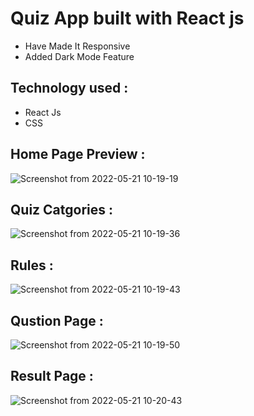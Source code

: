 # Quiz App  built with React js


- Have Made It Responsive 
- Added Dark Mode Feature

## Technology used :

- React Js
- CSS


## Home Page Preview :


![Screenshot from 2022-05-21 10-19-19](https://user-images.githubusercontent.com/86704062/169636184-1d88093c-3551-4900-91e1-d4b103f91e9a.png)


## Quiz Catgories :

![Screenshot from 2022-05-21 10-19-36](https://user-images.githubusercontent.com/86704062/169636199-617a6f6c-4ac7-4f43-b694-0f34b8f64a41.png)

## Rules :
![Screenshot from 2022-05-21 10-19-43](https://user-images.githubusercontent.com/86704062/169636289-878ad4fa-a7df-482f-9b4c-34d849e97437.png)



## Qustion Page :
![Screenshot from 2022-05-21 10-19-50](https://user-images.githubusercontent.com/86704062/169636259-28aedbd1-fd08-43b6-93ee-82f605743d59.png)

## Result Page :

![Screenshot from 2022-05-21 10-20-43](https://user-images.githubusercontent.com/86704062/169636317-0ac619bd-1f58-43cd-ae2b-5555f1dcff0a.png)

